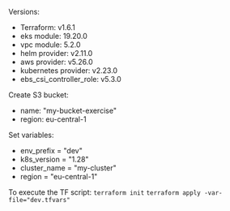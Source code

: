 Versions:
- Terraform: v1.6.1
- eks module: 19.20.0
- vpc module: 5.2.0
- helm provider: v2.11.0 
- aws provider: v5.26.0
- kubernetes provider: v2.23.0
- ebs_csi_controller_role: v5.3.0

Create S3 bucket: 
- name: "my-bucket-exercise"
- region: eu-central-1

Set variables:
- env_prefix = "dev"
- k8s_version = "1.28"
- cluster_name = "my-cluster"
- region = "eu-central-1"

To execute the TF script:
    `terraform init`
    `terraform apply -var-file="dev.tfvars"`